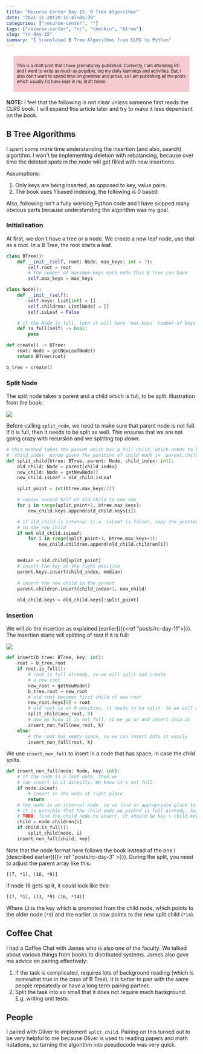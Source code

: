 ```yaml
---
title: "Recurse Center Day 15: B Tree Algorithms"
date: "2021-11-20T20:15:47+05:30"
categories: ["recurse-center", ""]
tags: ["recurse-center", "rc", "checkin", "btree"]
slug: "rc-day-15"
summary: "I translated B Tree Algorithms from CLRS to Python"
---
```


<div style="font-size: 0.7rem; margin: 1.2rem; padding: 0.5rem; background: #f7c9d0;"><p>This is a draft post that I have prematurely published. Currently, I am attending RC and I want to write as much as possible, log my daily learnings and activities. But, I also don't want to spend time on grammar and prose, so I am publishing all the posts which usually I'd have kept in my draft folder.</p></div>

**NOTE:** I feel that the following is not clear unless someone first reads the CLRS book. I will expand this article later and try to make it less dependent on the book.

## B Tree Algorithms

I spent some more time understanding the insertion (and also, search) algorithm. I won't be implementing deletion with rebalancing, because over time the deleted spots in the node will get filled with new insertions.

Assumptions:

1. Only keys are being inserted, as opposed to key, value pairs.
1. The book uses 1 based indexing, the following is 0 based

Also, following isn't a fully working Python code and I have skipped many obvious parts because understanding the algorithm was my goal.

### Initialisation

At first, we don't have a tree or a node. We create a new leaf node, use that as a root. In a B Tree, the root starts a leaf.

```python
class BTree():
	def __init__(self, root: Node, max_keys: int = 7):
		self.root = root
		# the number of maximum keys each node this B Tree can have
		self.max_keys = max_keys

class Node():
	def __init__(self):
		self.keys: List[int] = []
		self.children: List[Node] = []
		self.isLeaf = False

	# if the Node is full, then it will have `max_keys` number of keys and `max_keys+1` children
	def is_full(self) -> bool:
		pass

def create() -> BTree:
	root: Node = getNewLeafNode()
	return BTree(root)

b_tree = create()
```

### Split Node

The split node takes a parent and a child which is full, to be split. Illustration from the book:

![](/blag/images/2021/node-split.png)

Before calling `split_node`, we need to make sure that parent node is not full. If it is full, then it needs to be split as well. This ensures that we are not going crazy with recursion and we splitting top down:


```python
# this method takes the parent which has a full child, which needs to be split
# `child_index` param gives the position of child node in `parent.children` array
def split_child(btree: BTree, parent: Node, child_index: int):
	old_child: Node = parent[child_index]
	new_child: Node = getNewNode()
	new_child.isLeaf = old_child.isLeaf

	split_point = int(btree.max_keys//2)

	# copies second half of old child to new one
	for i in range(split_point+1, btree.max_keys):
		new_child.keys.append(old_child.keys[i])

	# if old_child is internal (i.e. isLeaf is false), copy the pointers
	# to the new child
	if not old_child.isLeaf:
		for i in range(split_point+1, btree.max_keys+1):
			new_child.children.append(old_child.children[i])		


	median = old_child[split_point]
	# insert the key at the right position
	parent.keys.insert(child_index, median)
	
	# insert the new child in the parent
	parent.children.insert(child_index+1, new_child)
	
	old_child.keys = old_child.keys[:split_point]
```

### Insertion

We will do the insertion as explained [earlier]({{<ref "posts/rc-day-11">}}). The insertion starts will splitting of root if it is full:

![](/blag/images/2021/root-split.png)


```python
def insert(b_tree: BTree, key: int):
	root = b_tree.root
	if root.is_full():
		# root is full already, so we will split and create
		# a new root
		new_root = getNewNode()
		b_tree.root = new_root
		# old root becomes first child of new root
		new_root.keys[0] = root
		# old root is at 0 position, it needs to be split. So we will call `split_child`
		split_child(new_root, 0)
		# now we know it is not full, so we go on and insert into it
		insert_non_full(new_root, k)
	else:
		# the root has empty space, so we can insert into it easily
		insert_non_full(root, k)
```

We use `insert_non_full` to insert in a node that has space, in case the child splits. 

```python
def insert_non_full(node: Node, key: int):
	# if the node is a leaf node, then we 
	# can insert in it directly. We know it's not full.
	if node.isLeaf:
		# insert in the node at right place
		return
	# the node is an internal node. so we find an appropriate place to insert
	# it is possible that the child node we picked is full already. So, we will call split_node on it and then insert
	# TODO: find the child node to insert, it should be key < child.key
	child = node.children[i]
	if child.is_full():
		split_child(node, i)
	insert_non_full(child, key)
```

Note that the node format here follows the book instead of the one I [described earlier]({{< ref "posts/rc-day-3" >}}). During the split, you need to adjust the parent array like this:

```
[(7, *1), (16, *9)]
```

if node 16 gets split, it could look like this: 

```
[(7, *1), (13, *9) (16, *14)]
```

Where `13` is the key which is promoted from the child node, which points to the older node (`*9`) and the earlier `16` now points to the new split child (`*14`).


## Coffee Chat

I had a Coffee Chat with James who is also one of the faculty. We talked about various things from books to distributed systems. James also gave me advice on pairing effectively:

1. If the task is complicated, requires lots of background reading (which is somewhat true in the case of B Tree), it is better to pair with the same people repeatedly or have a long term pairing partner.
1. Split the task into so small that it does not require much background. E.g. writing unit tests.

## People

I paired with Oliver to implement `split_child`. Pairing on this turned out to be very helpful to me because Oliver is used to reading papers and math notations, so turning the algorithm into pseudocode was very quick.

